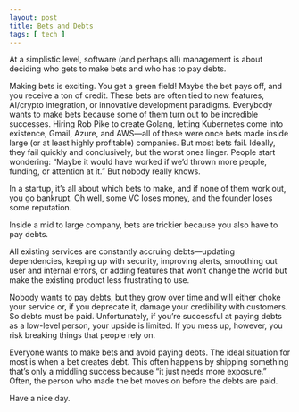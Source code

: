 ```yaml
---
layout: post
title: Bets and Debts
tags: [ tech ]
---
```


At a simplistic level, software (and perhaps all) management is about deciding who gets to make bets and who has to pay debts.

Making bets is exciting. You get a green field! Maybe the bet pays off, and you receive a ton of credit. These bets are often tied to new features, AI/crypto integration, or innovative development paradigms. Everybody wants to make bets because some of them turn out to be incredible successes. Hiring Rob Pike to create Golang, letting Kubernetes come into existence, Gmail, Azure, and AWS—all of these were once bets made inside large (or at least highly profitable) companies. But most bets fail. Ideally, they fail quickly and conclusively, but the worst ones linger. People start wondering: “Maybe it would have worked if we’d thrown more people, funding, or attention at it.” But nobody really knows.

In a startup, it’s all about which bets to make, and if none of them work out, you go bankrupt. Oh well, some VC loses money, and the founder loses some reputation.

Inside a mid to large company, bets are trickier because you also have to pay debts.

All existing services are constantly accruing debts—updating dependencies, keeping up with security, improving alerts, smoothing out user and internal errors, or adding features that won’t change the world but make the existing product less frustrating to use.

Nobody wants to pay debts, but they grow over time and will either choke your service or, if you deprecate it, damage your credibility with customers. So debts must be paid. Unfortunately, if you’re successful at paying debts as a low-level person, your upside is limited. If you mess up, however, you risk breaking things that people rely on.

Everyone wants to make bets and avoid paying debts. The ideal situation for most is when a bet creates debt. This often happens by shipping something that’s only a middling success because “it just needs more exposure.” Often, the person who made the bet moves on before the debts are paid.

Have a nice day.
